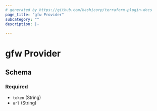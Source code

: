 ```yaml
---
# generated by https://github.com/hashicorp/terraform-plugin-docs
page_title: "gfw Provider"
subcategory: ""
description: |-
  
---
```


# gfw Provider





<!-- schema generated by tfplugindocs -->
## Schema

### Required

- `token` (String)
- `url` (String)
